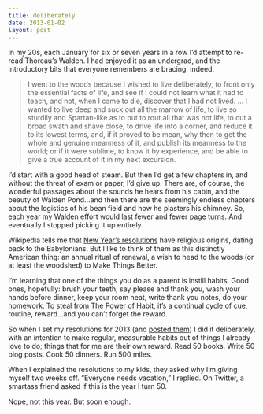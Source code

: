 ```yaml
---
title: deliberately
date: 2013-01-02
layout: post
---
```


In my 20s, each January for six or seven years in a row I’d attempt to re-read Thoreau’s Walden. I had enjoyed it as an undergrad, and the introductory bits that everyone remembers are bracing, indeed.

> I went to the woods because I wished to live deliberately, to front only the essential facts of life, and see if I could not learn what it had to teach, and not, when I came to die, discover that I had not lived. … I wanted to live deep and suck out all the marrow of life, to live so sturdily and Spartan-like as to put to rout all that was not life, to cut a broad swath and shave close, to drive life into a corner, and reduce it to its lowest terms, and, if it proved to be mean, why then to get the whole and genuine meanness of it, and publish its meanness to the world; or if it were sublime, to know it by experience, and be able to give a true account of it in my next excursion.

I’d start with a good head of steam. But then I’d get a few chapters in, and without the threat of exam or paper, I’d give up. There are, of course, the wonderful passages about the sounds he hears from his cabin, and the beauty of Walden Pond…and then there are the seemingly endless chapters about the logistics of his bean field and how he plasters his chimney. So, each year my Walden effort would last fewer and fewer page turns. And eventually I stopped picking it up entirely.

Wikipedia tells me that [New Year’s resolutions](http://en.wikipedia.org/wiki/New_Year%27s_resolution) have religious origins, dating back to the Babylonians. But I like to think of them as this distinctly American thing: an annual ritual of renewal, a wish to head to the woods (or at least the woodshed) to Make Things Better.

I’m learning that one of the things you do as a parent is instill habits. Good ones, hopefully: brush your teeth, say please and thank you, wash your hands before dinner, keep your room neat, write thank you notes, do your homework. To steal from [The Power of Habit](http://www.amazon.com/The-Power-Habit-What-Business/dp/1400069289/ref=sr_1_1?ie=UTF8&amp;qid=1357108302&amp;sr=8-1&amp;keywords=the+power+of+habit), it’s a continual cycle of cue, routine, reward…and you can’t forget the reward.

So when I set my resolutions for 2013 (and [posted them](https://twitter.com/sippey/status/285859201035689985)) I did it deliberately, with an intention to make regular, measurable habits out of things I already love to do; things that for me are their own reward. Read 50 books. Write 50 blog posts. Cook 50 dinners. Run 500 miles.

When I explained the resolutions to my kids, they asked why I’m giving myself two weeks off. “Everyone needs vacation,” I replied. On Twitter, a smartass friend asked if this is the year I turn 50.

Nope, not this year. But soon enough.
